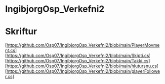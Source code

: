 # IngibjorgOsp_Verkefni2
# Skriftur
[https://github.com/Osp07/IngibjorgOsp_Verkefni2/blob/main/PlayerMovment.cs]
[https://github.com/Osp07/IngibjorgOsp_Verkefni2/blob/main/Skipti.cs]
[https://github.com/Osp07/IngibjorgOsp_Verkefni2/blob/main/Takki.cs]
[https://github.com/Osp07/IngibjorgOsp_Verkefni2/blob/main/hlutursnu.cs]
[https://github.com/Osp07/IngibjorgOsp_Verkefni2/blob/main/playerFollower.cs]

